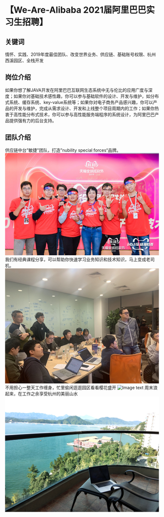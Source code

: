 # 【We-Are-Alibaba 2021届阿里巴巴实习生招聘】
## 关键词
情怀、实践、2019年度最佳团队、改变世界业务、供应链、基础账号权限、杭州西溪园区、全栈开发
## 岗位介绍
如果你想了解JAVA开发在阿里巴巴互联网生态系统中无与伦比的应用广度与深度；如果你对基础技术感性趣，你可以参与基础软件的设计、开发与维护，如分布式系统、缓存系统、key-value系统等；如果你对电子商务产品感兴趣，你可以产品的开发与维护，完成从需求设计、开发和上线整个项目周期内的工作；如果你热衷于高性能分布式技术，你可以参与高性能服务端程序的系统设计，为阿里巴巴产品提供强有力的后台支持。
## 团队介绍
供应链中台"敏捷"团队，打造”nubility special forces“品牌。
![Image text](https://github.com/0haha/We-Are-Alibaba/blob/master/28587BA6-7FDE-46A7-B939-0BEC091F3AAE.png)
我们有经典课程分享，可以帮助你快速学习业务知识和技术知识，马上变成老司机。
![Image text](https://github.com/0haha/We-Are-Alibaba/blob/master/757AA224-F8F3-40C9-89BB-7CC387B5BC6C.png)
不用担心一整天工作缠身，忙里偷闲逛逛园区看看樱花盛开
![Image text](https://github.com/0haha/We-Are-Alibaba/blob/master/IMG_20190325_125022.jpg)
周末浪起来，在工作之余享受杭州的美丽山水
![Image text](https://github.com/0haha/We-Are-Alibaba/blob/master/IMG_20190921_154203.jpg)



